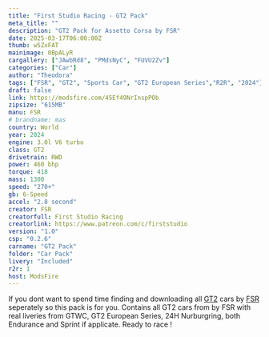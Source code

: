 ```yaml
---
title: "First Studio Racing - GT2 Pack"
meta_title: ""
description: "GT2 Pack for Assetto Corsa by FSR"
date: 2025-03-17T06:00:00Z
thumb: w5ZxFAT
mainimage: 0BpALyR
cargallery: ["JAwbRd8", "PMdsNyC", "FUVU2Zv"]
categories: ["Car"]
author: "Theodora"
tags: ["FSR", "GT2", "Sports Car", "GT2 European Series","R2R", "2024"]
draft: false
link: https://modsfire.com/45Ef49NrInspPOb
zipsize: "615MB"
manu: FSR
# brandname: mas
country: World
year: 2024
engine: 3.0l V6 turbo
class: GT2
drivetrain: RWD
power: 460 bhp 
torque: 418
mass: 1300
speed: "270+"
gb: 6-Speed
accel: "2.8 second"
creator: FSR
creatorfull: First Studio Racing
creatorlink: https://www.patreon.com/c/firststudio
version: "1.0"
csp: "0.2.6"
carname: "GT2 Pack"
folder: "Car Pack"
livery: "Included"
r2r: 1
host: ModsFire
---
```


If you dont want to spend time finding and downloading all [GT2](/tags/gt2) cars by [FSR](/tags/FSR) seperately so this pack is for you. Contains all GT2 cars from by FSR with real liveries from GTWC, GT2 European Series, 24H Nurburgring, both Endurance and Sprint if applicate. Ready to race !
